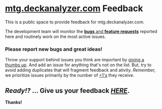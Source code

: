 # [mtg.deckanalyzer.com](http://mtg.deckanalyzer.com/) Feedback
This is a public space to provide feedback for mtg.deckanalyzer.com.

The development team will monitor the [**bugs** and **feature requests**](https://github.com/svidgen/mtg.deckanalyzer.com-Feedback/issues) reported here and routinely work on the most active issues.

### Please report new bugs and great ideas!

Throw your support behind issues you think are important by [giving a thumbs up](https://github.com/blog/2119-add-reactions-to-pull-requests-issues-and-comments). And add an issue for anything that's not on the list. But, try to avoid adding duplicates that will fragment feedback and ativity. *Remember,* we prioritize issues primarily by the number of [+1's](https://github.com/blog/2119-add-reactions-to-pull-requests-issues-and-comments) they receive.

## *Ready!?* ... Give us your feedback [*HERE*](https://github.com/svidgen/mtg.deckanalyzer.com-Feedback/issues).

**Thanks!**
